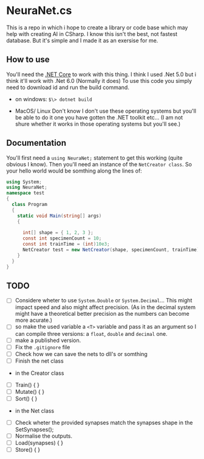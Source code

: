 # NeuraNet.cs
This is a repo in which i hope to create a library or code base which may help with creating AI in CSharp. I know this isn't the best, not fastest database. But it's simple and I made it as an exersise for me.
## How to use
You'll need the [.NET Core](https://dotnet.microsoft.com/en-us/download) to work with this thing. I think I used .Net 5.0 but i think it'll work with .Net 6.0 (Normally it does)
To use this code you simply need to download id and run the build command.
+ on windows:
  ```$\> dotnet build ```

+ MacOS/ Linux
  Don't know I don't use these operating systems but you'll be able to do it one you have gotten the .NET toolkit etc... (I am not shure whether it works in those operating systems but you'll see.)

## Documentation
You'll first need a `using NeuraNet;` statement to get this working (quite obvious I know). Then you'll need an instance of the `NetCreator class`.
So your hello world would be somthing along the lines of:
```cs
using System;
using NeuraNet;
namespace test
{
  class Program
  {
    static void Main(string[] args)
    {
      
      int[] shape = { 1, 2, 3 };
      const int specimenCount = 10;
      const int trainTime = (int)10e3;
      NetCreator test = new NetCreator(shape, specimenCount, trainTime);
    }
  }
}

```
## TODO
- [ ] Considere wheter to use `System.Double` or `System.Decimal`... This might impact speed and also might affect precision. (As in the decimal system might have a theoretical better precision as the numbers can become more acurate.)
- [ ] so make the used variable a `<T>` variable and pass it as an argument so I can compile three versions: a `float`, `double` and `decimal` one.
- [ ] make a published version.
- [ ] Fix the `.gitignore` file  
- [ ] Check how we can save the nets to dll's or somthing
- [ ] Finish the net class  

+ in the Creator class  
- [ ] Train() { }  
- [ ] Mutate() { }  
- [ ] Sort() { }  
+ in the Net class
- [ ] Check wheter the provided synapses match the synapses shape in the SetSynapses();
- [ ] Normalise the outputs.
- [ ] Load(synapses) { }  
- [ ] Store() { }  